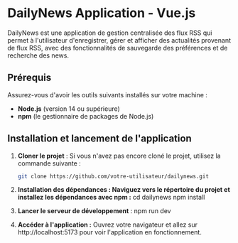 # DailyNews Application - Vue.js

DailyNews est une application de gestion centralisée des flux RSS qui permet à l'utilisateur d'enregistrer, gérer et afficher des actualités provenant de flux RSS, avec des fonctionnalités de sauvegarde des préférences et de recherche des news.

## Prérequis

Assurez-vous d'avoir les outils suivants installés sur votre machine :
- **Node.js** (version 14 ou supérieure)
- **npm** (le gestionnaire de packages de Node.js)

## Installation et lancement de l'application

1. **Cloner le projet** :
   Si vous n'avez pas encore cloné le projet, utilisez la commande suivante :
   ```bash
   git clone https://github.com/votre-utilisateur/dailynews.git

2. **Installation des dépendances : Naviguez vers le répertoire du projet et installez les dépendances avec npm :**
    cd dailynews
    npm install

3. **Lancer le serveur de développement** :
    npm run dev

4. **Accéder à l'application :**
    Ouvrez votre navigateur et allez sur http://localhost:5173 pour voir l'application en fonctionnement.

